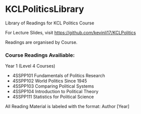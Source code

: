 # KCLPoliticsLibrary
Library of Readings for KCL Politics Course

For Lecture Slides, visit https://github.com/kevinli17/KCLPolitics

Readings are organised by Course.

<h3>Course Readings Availiable:</h3>

Year 1 (Level 4 Courses)

- 4SSPP101 Fundamentals of Politics Research
- 4SSPP102 World Politics Since 1945
- 4SSPP103 Comparing Political Systems
- 4SSPP104 Introduction to Political Theory
- 4SSPP111 Statistics for Political Science

All Reading Material is labeled with the format: Author [Year]

